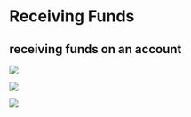 # Receiving Funds

## receiving funds on an account

![](https://i.imgur.com/pgL9hr5.png)

![](https://i.imgur.com/Swv4MdY.png)

![](https://i.imgur.com/Rw8ApwV.png)
